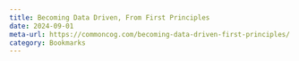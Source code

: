 ```yaml
---
title: Becoming Data Driven, From First Principles
date: 2024-09-01
meta-url: https://commoncog.com/becoming-data-driven-first-principles/
category: Bookmarks
---
```

